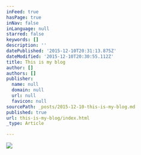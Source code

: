 ```yaml
---
inFeed: true
hasPage: true
inNav: false
inLanguage: null
starred: false
keywords: []
description: ''
datePublished: '2015-12-10T20:31:13.875Z'
dateModified: '2015-12-10T20:30:55.112Z'
title: This is my blog
author: []
authors: []
publisher:
  name: null
  domain: null
  url: null
  favicon: null
sourcePath: _posts/2015-12-10-this-is-my-blog.md
published: true
url: this-is-my-blog/index.html
_type: Article

---
```

![](https://the-grid-user-content.s3-us-west-2.amazonaws.com/c64bc64a-2a61-4f96-94b5-bfb744bc9e1d.jpg)